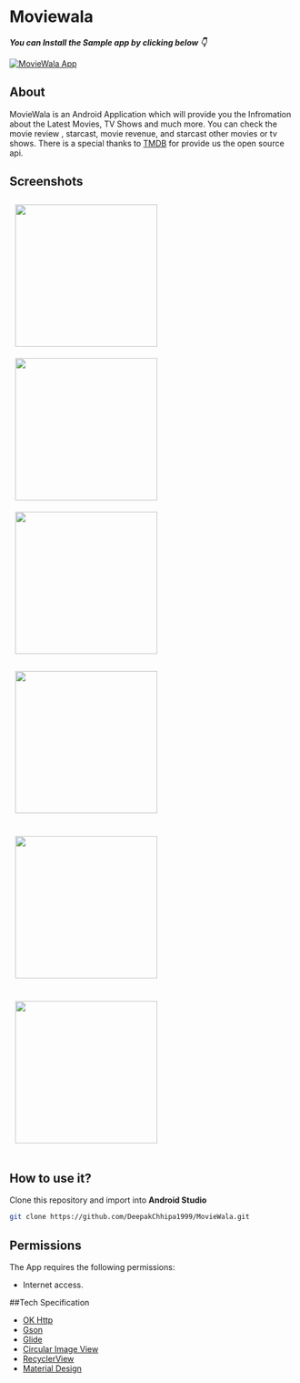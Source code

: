 # Moviewala

***You can Install the Sample app by clicking below 👇***

[![MovieWala App](https://img.shields.io/badge/MovieWala-APK-orange)](https://github.com/DeepakChhipa1999/MovieWala/blob/master/Screenshots/apk/debug/app-debug.apk)


## About

MovieWala is an Android Application which will provide you the Infromation about the Latest Movies, TV Shows and much more. You can check the movie review , starcast, movie revenue, and starcast other movies or tv shows. There is a special thanks to [TMDB](https://www.themoviedb.org/?language=en-USg) for provide us the open source api.

## Screenshots

[<img src="Screenshots/Screenshot1.jpg" align="left"
width="250"
    hspace="10" vspace="10">](Screenshots/Screenshot1.jpg)
[<img src="Screenshots/Screenshot2.jpg" align="center"
width="250"
    hspace="10" vspace="10">](Screenshots/Screenshot2.jpg)
[<img src="Screenshots/Screenshot3.jpg" align="center"
width="250"
    hspace="10" vspace="10">](Screenshots/Screenshot3.jpg)
[<img src="Screenshots/Screenshot4.jpg" align="center"
width="250"
    hspace="10" vspace="20">](Screenshots/Screenshot4.jpg)
    [<img src="Screenshots/Screenshot5.jpg" align="center"
width="250"
    hspace="10" vspace="20">](Screenshots/Screenshot5.jpg)
    [<img src="Screenshots/Screenshot6.jpg" align="center"
width="250"
    hspace="10" vspace="20">](Screenshots/Screenshot6.jpg)


## How to use it?
Clone this repository and import into **Android Studio**
```bash
git clone https://github.com/DeepakChhipa1999/MovieWala.git
```

## Permissions
The App requires the following permissions:
- Internet access.

##Tech Specification
- [OK Http](https://square.github.io/okhttp/)
- [Gson](https://github.com/google/gson)
- [Glide](https://github.com/bumptech/glide)
- [Circular Image View](https://github.com/hdodenhof/CircleImageView)
- [RecyclerView](https://developer.android.com/jetpack/androidx/releases/recyclerview)
- [Material Design](https://material.io/develop/android/components/)


